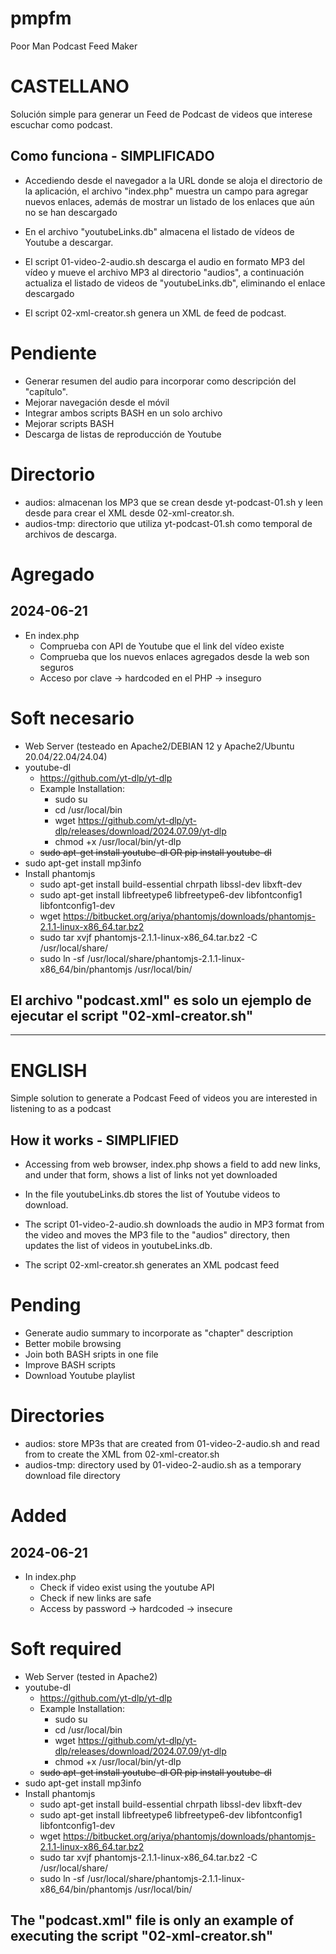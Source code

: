# pmpfm

Poor Man Podcast Feed Maker


# CASTELLANO

Solución simple para generar un Feed de Podcast de videos que interese escuchar como podcast.


## Como funciona - SIMPLIFICADO

- Accediendo desde el navegador a la URL donde se aloja el directorio de la aplicación, el archivo "index.php" muestra un campo para agregar nuevos enlaces, además de mostrar un listado de los enlaces que aún no se han descargado

- En el archivo "youtubeLinks.db" almacena el listado de vídeos de Youtube a descargar.

- El script 01-video-2-audio.sh descarga el audio en formato MP3 del vídeo y mueve el archivo MP3 al directorio "audios", a continuación actualiza el listado de videos de "youtubeLinks.db", eliminando el enlace descargado

- El script 02-xml-creator.sh genera un XML de feed de podcast.


# Pendiente

- Generar resumen del audio para incorporar como descripción del "capítulo".
- Mejorar navegación desde el móvil
- Integrar ambos scripts BASH en un solo archivo
- Mejorar scripts BASH
- Descarga de listas de reproducción de Youtube


# Directorio

- audios: almacenan los MP3 que se crean desde yt-podcast-01.sh y leen desde para crear el XML desde 02-xml-creator.sh.
- audios-tmp: directorio que utiliza yt-podcast-01.sh como temporal de archivos de descarga.


# Agregado
## 2024-06-21
- En index.php
	- Comprueba con API de Youtube que el link del vídeo existe
	- Comprueba que los nuevos enlaces agregados desde la web son seguros
	- Acceso por clave -> hardcoded en el PHP -> inseguro


# Soft necesario

- Web Server (testeado en Apache2/DEBIAN 12 y Apache2/Ubuntu 20.04/22.04/24.04)
- youtube-dl
	- https://github.com/yt-dlp/yt-dlp
	- Example Installation:
		- sudo su
		- cd /usr/local/bin
		- wget https://github.com/yt-dlp/yt-dlp/releases/download/2024.07.09/yt-dlp
		- chmod +x /usr/local/bin/yt-dlp
	- ~~sudo apt-get install youtube-dl OR pip install youtube-dl~~
- sudo apt-get install mp3info
- Install phantomjs
	- sudo apt-get install build-essential chrpath libssl-dev libxft-dev
	- sudo apt-get install libfreetype6 libfreetype6-dev libfontconfig1 libfontconfig1-dev
	- wget https://bitbucket.org/ariya/phantomjs/downloads/phantomjs-2.1.1-linux-x86_64.tar.bz2
	- sudo tar xvjf phantomjs-2.1.1-linux-x86_64.tar.bz2 -C /usr/local/share/
	- sudo ln -sf /usr/local/share/phantomjs-2.1.1-linux-x86_64/bin/phantomjs /usr/local/bin/

## El archivo "podcast.xml" es solo un ejemplo de ejecutar el script "02-xml-creator.sh"

---

# ENGLISH

Simple solution to generate a Podcast Feed of videos you are interested in listening to as a podcast


## How it works - SIMPLIFIED

- Accessing from web browser, index.php shows a field to add new links, and under that form, shows a list of links not yet downloaded

- In the file youtubeLinks.db stores the list of Youtube videos to download.

- The script 01-video-2-audio.sh downloads the audio in MP3 format from the video and moves the MP3 file to the "audios" directory, then updates the list of videos in youtubeLinks.db.

- The script 02-xml-creator.sh generates an XML podcast feed


# Pending

- Generate audio summary to incorporate as "chapter" description
- Better mobile browsing
- Join both BASH sripts in one file
- Improve BASH scripts
- Download Youtube playlist


# Directories

- audios: store MP3s that are created from 01-video-2-audio.sh and read from to create the XML from 02-xml-creator.sh
- audios-tmp: directory used by 01-video-2-audio.sh as a temporary download file directory


# Added
## 2024-06-21
- In index.php
	- Check if video exist using the youtube API
	- Check if new links are safe
	- Access by password -> hardcoded -> insecure
	

# Soft required

- Web Server (tested in Apache2)
- youtube-dl
	- https://github.com/yt-dlp/yt-dlp
	- Example Installation:
		- sudo su
		- cd /usr/local/bin
		- wget https://github.com/yt-dlp/yt-dlp/releases/download/2024.07.09/yt-dlp
		- chmod +x /usr/local/bin/yt-dlp
	- ~~sudo apt-get install youtube-dl OR pip install youtube-dl~~
- sudo apt-get install mp3info
- Install phantomjs
	- sudo apt-get install build-essential chrpath libssl-dev libxft-dev
	- sudo apt-get install libfreetype6 libfreetype6-dev libfontconfig1 libfontconfig1-dev
	- wget https://bitbucket.org/ariya/phantomjs/downloads/phantomjs-2.1.1-linux-x86_64.tar.bz2
	- sudo tar xvjf phantomjs-2.1.1-linux-x86_64.tar.bz2 -C /usr/local/share/
	- sudo ln -sf /usr/local/share/phantomjs-2.1.1-linux-x86_64/bin/phantomjs /usr/local/bin/

## The "podcast.xml" file is only an example of executing the script "02-xml-creator.sh"
